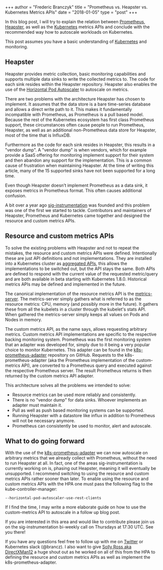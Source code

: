 +++
author = "Frederic Branczyk"
title = "Prometheus vs. Heapster vs. Kubernetes Metrics APIs"
date = "2018-01-05"
type = "post"
+++

In this blog post, I will try to explain the relation between [Prometheus][prometheus], [Heapster][heapster], as well as the [Kubernetes][kubernetes] metrics APIs and conclude with the recommended way how to autoscale workloads on Kubernetes.

This post assumes you have a basic understanding of [Kubernetes][kubernetes] and monitoring.

## Heapster

Heapster provides metric collection, basic monitoring capabilities and supports multiple data sinks to write the collected metrics to. The code for each sink resides within the Heapster repository. Heapster also enables the use of the [Horizontal Pod Autoscaler][hpa] to autoscale on metrics.

There are two problems with the architecture Heapster has chosen to implement. It assumes that the data store is a bare time-series database and allows a direct write path to it. This makes it fundamentally incompatible with Prometheus, as Prometheus is a pull based model. Because the rest of the Kubernetes ecosystem has first class Prometheus support, these circumstances often cause people to run Prometheus, Heapster, as well as an additional non-Prometheus data store for Heapster, most of the time that is InfluxDB.

Furthermore as the code for each sink resides in Heapster, this results in a "vendor dump". A "vendor dump" is when vendors, which for example provide a SaaS offering for monitoring implement support for their system and then abandon any support for the implementation. This is a common cause of frustration when maintaining Heapster. At the time of writing this article, many of the 15 supported sinks have not been supported for a long time.

Even though Heapster doesn’t implement Prometheus as a data sink, it exposes metrics in Prometheus format. This often causes additional confusion.

A bit over a year ago [sig-instrumentation][sig-instrumentation-mailinglist] was founded and this problem was one of the first we started to tackle. Contributors and maintainers of Heapster, Prometheus and Kubernetes came together and designed the resource and custom metrics APIs.

## Resource and custom metrics APIs

To solve the existing problems with Heapster and not to repeat the mistakes, the resource and custom metrics APIs were defined. Intentionally these are just API definitions and not implementations. They are installed into a Kubernetes cluster as [aggregated APIs][kubernetes-aggregated-api], this allows the implementations to be switched out, but the API stays the same. Both APIs are defined to respond with the current value of the requested metric/query and are both available in beta starting with Kubernetes 1.8.0. Historical metrics APIs may be defined and implemented in the future.

The canonical implementation of the resource metrics API is the [metrics-server][metrics-server-repo]. The metrics-server simply gathers what is referred to as the resource metrics: CPU, memory (and possibly more in the future). It gathers these from all the kubelets in a cluster through the kubelet's stats API. When gathered the metrics-server simply keeps all values on Pods and Nodes in memory.

The custom metrics API, as the name says, allows requesting arbitrary metrics. Custom metrics API implementations are specific to the respective backing monitoring system. Prometheus was the first monitoring system that an adapter was developed for, simply due to it being a very popular choice to monitor Kubernetes. This adapter can be found in the [k8s-prometheus-adapter][k8s-prometheus-adapter-repo] repository on GitHub. Requests to the k8s-prometheus-adapter (aka the Prometheus implementation of the custom-metrics API), are converted to a Prometheus query and executed against the respective Prometheus server. The result Prometheus returns is then returned by the custom metrics API adapter.

This architecture solves all the problems we intended to solve:

* Resource metrics can be used more reliably and consistently.
* There is no "vendor dump" for data sinks. Whoever implements an adapter must maintain it.
* Pull as well as push based monitoring systems can be supported.
* Running Heapster with a datastore like influx in addition to Prometheus will not be necessary anymore.
* Prometheus can consistently be used to monitor, alert and autoscale.

## What to do going forward

With the use of the [k8s-prometheus-adapter][k8s-prometheus-adapter-repo] we can now autoscale on arbitrary metrics that we already collect with Prometheus, without the need to run Heapster at all. In fact, one of the areas sig-instrumentation is currently working on is, phasing out Heapster, meaning it will eventually be unsupported. I recommend switching to using the resource and custom metrics APIs rather sooner than later. To enable using the resource and custom metrics APIs with the HPA one must pass the following flag to the kube-controller-manager:

```
--horizontal-pod-autoscaler-use-rest-clients
```

If I find the time, I may write a more elaborate guide on how to use the custom-metrics API to autoscale in a follow up blog post.

If you are interested in this area and would like to contribute please join us on the sig-instrumentation bi-weekly call on Thursdays at 17:30 UTC. See you there!

If you have any questions feel free to follow up with me on [Twitter](https://twitter.com/fredbrancz) or Kubernetes slack (@brancz). I also want to give [Solly Ross aka DirectXMan12](https://github.com/directXMan12) a huge shout out as he worked on all of this from the HPA to defining the resource and custom metrics APIs as well as implement the k8s-prometheus-adapter.

[prometheus]: https://prometheus.io/
[kubernetes]: https://kubernetes.io/
[heapster]: https://github.com/kubernetes/heapster
[sig-instrumentation-mailinglist]: https://groups.google.com/forum/#!forum/kubernetes-sig-instrumentation
[metrics-server-repo]: https://github.com/kubernetes-incubator/metrics-server
[custom-metrics-api-repo]: https://github.com/kubernetes-incubator/custom-metrics-apiserver
[k8s-prometheus-adapter-repo]: https://github.com/directXMan12/k8s-prometheus-adapter
[hpa]: https://kubernetes.io/docs/tasks/run-application/horizontal-pod-autoscale/
[kubernetes-aggregated-api]: https://kubernetes.io/docs/concepts/api-extension/apiserver-aggregation/
